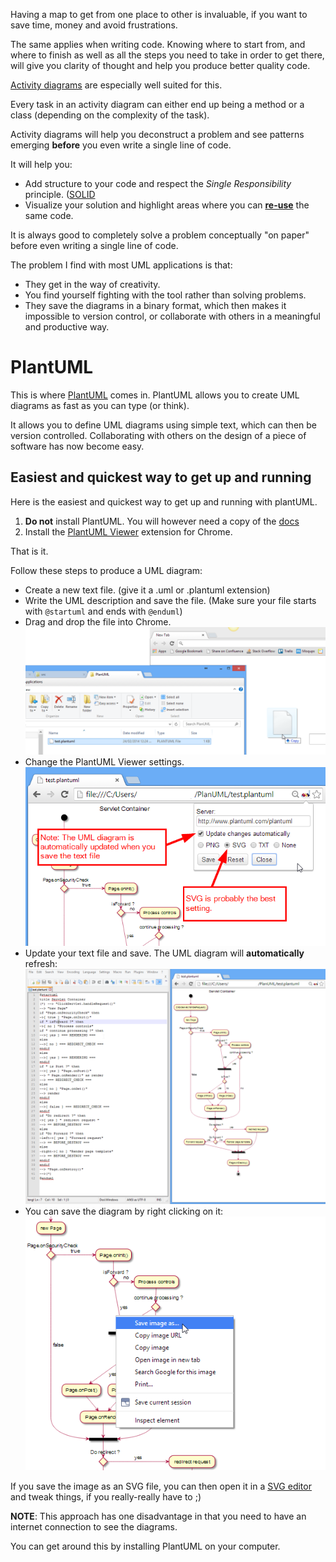 Having a map to get from one place to other is invaluable, if you want to save time, money and avoid frustrations.

The same applies when writing code. Knowing where to start from, and where to finish as well as all the steps you need to take in order to get there, will give you clarity of thought and help you produce better quality code.

[Activity diagrams](http://en.wikipedia.org/wiki/Activity_diagram) are especially well suited for this.

Every task in an activity diagram can either end up being a method or a class (depending on the complexity of the task).

Activity diagrams will help you deconstruct a problem and see patterns emerging **before** you even write a single line of code.

It will help you:

- Add structure to your code and respect the _Single Responsibility_ principle. ([SOLID](http://en.wikipedia.org/wiki/SOLID_(object-oriented_design))
- Visualize your solution and highlight areas where you can [**re-use**](http://en.wikipedia.org/wiki/Reusability) the same code.

It is always good to completely solve a problem conceptually "on paper" before  even writing a single line of code.

The problem I find with most UML applications is that:
- They get in the way of creativity. 
- You find yourself fighting with the tool rather than solving problems.
- They save the diagrams in a binary format, which then makes it impossible to version control, or collaborate with others in a meaningful and productive way.

# PlantUML

This is where [PlantUML](http://plantuml.sourceforge.net/) comes in. PlantUML allows you to create UML diagrams as fast as you can type (or think).

It allows you to define UML diagrams using simple text, which can then be version controlled. 
Collaborating with others on the design of a piece of software has now become easy.

## Easiest and quickest way to get up and running

Here is the easiest and quickest way to get up and running with plantUML.

1. **Do not** install PlantUML. You will however need a copy of the [docs](http://sourceforge.net/projects/plantuml/files/PlantUML%20Language%20Reference%20Guide.pdf/download)
2. Install the [PlantUML Viewer](https://chrome.google.com/webstore/detail/plantuml-viewer/legbfeljfbjgfifnkmpoajgpgejojooj?hl=en) extension for Chrome.

That is it.

Follow these steps to produce a UML diagram:

- Create a new text file. (give it a .uml or .plantuml extension)
- Write the UML description and save the file. (Make sure your file starts with ```@startuml``` and ends with ```@enduml```)
- Drag and drop the file into Chrome.
![DragDropFile](images/plantUML/DragDropFile.png)
- Change the PlantUML Viewer settings.
![Settings](images/plantUML/Settings.png)
- Update your text file and save. The UML diagram will **automatically** refresh:
![TextEditor](images/plantUML/PlantUMLTextEditor.png)
- You can save the diagram by right clicking on it:
![Save](images/plantUML/SaveImage.png)

If you save the image as an SVG file, you can then open it in a [SVG editor](http://www.inkscape.org/en/) and tweak things, if you really-really have to ;)

**NOTE**: This approach has one disadvantage in that you need to have an internet connection to see the diagrams.

You can get around this by installing PlantUML on your computer.

